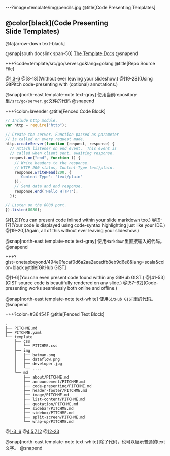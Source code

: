 ---?image=template/img/pencils.jpg
@title[Code Presenting Templates]

## @color[black](Code Presenting<br>Slide Templates)

@fa[arrow-down text-black]

@snap[south docslink span-50]
[The Template Docs](https://gitpitch.com/docs/the-template)
@snapend


+++?code=template/src/go/server.go&lang=golang
@title[Repo Source File]

@[1,3-6](给代码添加解说词)
@[8-18](Without ever leaving your slideshow.)
@[19-28](Using GitPitch code-presenting with (optional) annotations.)

@snap[north-east template-note text-gray]
使用当前repository里`/src/go/server.go`文件的代码
@snapend


+++?color=lavender
@title[Fenced Code Block]

```javascript
// Include http module.
var http = require("http");

// Create the server. Function passed as parameter
// is called on every request made.
http.createServer(function (request, response) {
  // Attach listener on end event.  This event is
  // called when client sent, awaiting response.
  request.on("end", function () {
    // Write headers to the response.
    // HTTP 200 status, Content-Type text/plain.
    response.writeHead(200, {
      'Content-Type': 'text/plain'
    });
    // Send data and end response.
    response.end('Hello HTTP!');
  });

// Listen on the 8080 port.
}).listen(8080);
```

@[1,2](You can present code inlined within your slide markdown too.)
@[9-17](Your code is displayed using code-syntax highlighting just like your IDE.)
@[19-20](Again, all of this without ever leaving your slideshow.)

@snap[north-east template-note text-gray]
使用`Markdown`里直接输入的代码。
@snapend


+++?gist=onetapbeyond/494e0fecaf0d6a2aa2acadfb8eb9d6e8&lang=scala&color=black
@title[GitHub GIST]

@[1-6](You can even present code found within any GitHub GIST.)
@[41-53](GIST source code is beautifully rendered on any slide.)
@[57-62](Code-presenting works seamlessly both online and offline.)

@snap[north-east template-note text-white]
使用`GitHub GIST`里的代码。
@snapend


+++?color=#36454F
@title[Fenced Text Block]

```text
.
├── PITCHME.md
├── PITCHME.yaml
└── template
    ├── css
    │   └── PITCHME.css
    ├── img
    │   ├── batman.png
    │   ├── dataflow.png
    │   ├── developer.jpg
    │   └── ....
    └── md
        ├── about/PITCHME.md
        ├── announcement/PITCHME.md
        ├── code-presenting/PITCHME.md
        ├── header-footer/PITCHME.md
        ├── image/PITCHME.md
        ├── list-content/PITCHME.md
        ├── quotation/PITCHME.md
        ├── sidebar/PITCHME.md
        ├── sidebox/PITCHME.md
        ├── split-screen/PITCHME.md
        └── wrap-up/PITCHME.md
```

@[1-3, 6](可以跳过4,5两行，展示1-3和6这四行)
@[4,5,7,12](展示4,5,7,12这四行)
@[12-23](展示[12-23])

@snap[north-east template-note text-white]
除了代码，也可以展示普通的text文字。
@snapend
